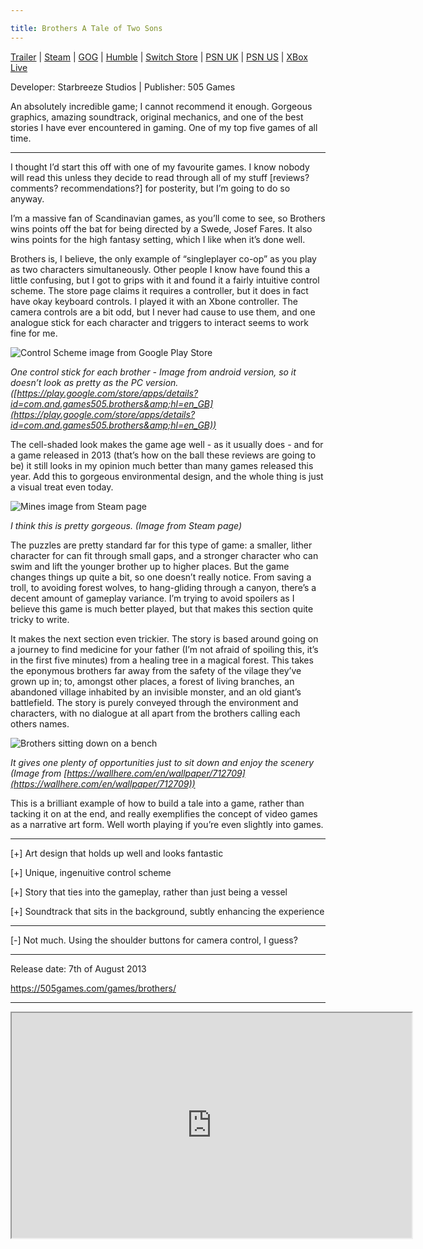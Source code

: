 ```yaml
---

title: Brothers A Tale of Two Sons
---
```


[Trailer](https://youtu.be/liftFqr4mbc)  \|  [Steam](https://store.steampowered.com/app/225080/Brothers__A_Tale_of_Two_Sons/)  \|  [GOG](https://www.gog.com/game/brothers_a_tale_of_two_sons)  \| [Humble](https://www.humblebundle.com/store/brothers-a-tale-of-two-sons) \|  [Switch Store](https://www.nintendo.com/games/detail/brothers-a-tale-of-two-sons-switch/)  \|  [PSN UK](https://store.playstation.com/en-gb/product/EP4040-CUSA02305_00-BROTHERSLICENSE4)  \|  [PSN US](https://store.playstation.com/en-us/product/UP4040-NPUB30989_00-BROTHERSLICENSE0)  \|  [XBox Live](https://www.microsoft.com/en-gb/p/brothers-a-tale-of-two-sons/c4q29cmj31nx?activetab=pivot:overviewtab)

Developer: Starbreeze Studios  \|  Publisher: 505 Games

An absolutely incredible game; I cannot recommend it enough. Gorgeous graphics, amazing soundtrack, original mechanics, and one of the best stories I have ever encountered in gaming. One of my top five games of all time.

* * *

I thought I’d start this off with one of my favourite games. I know nobody will read this unless they decide to read through all of my stuff [reviews? comments? recommendations?] for posterity, but I’m going to do so anyway.

I’m a massive fan of Scandinavian games, as you’ll come to see, so Brothers wins points off the bat for being directed by a Swede, Josef Fares. It also wins points for the high fantasy setting, which I like when it’s done well.

Brothers is, I believe, the only example of “singleplayer co-op” as you play as two characters simultaneously. Other people I know have found this a little confusing, but I got to grips with it and found it a fairly intuitive control scheme. The store page claims it requires a controller, but it does in fact have okay keyboard controls. I played it with an Xbone controller. The camera controls are a bit odd, but I never had cause to use them, and one analogue stick for each character and triggers to interact seems to work fine for me.

![Control Scheme image from Google Play Store](https://66.media.tumblr.com/dcbb9ada94d2e6b657cf7228aa7f9272/dec4d47fd261ace9-8a/s540x810/d4d8cd195da3cb909e980c09f4458458d3701a28.png "One control stick for each brother - Image from android version, so it doesn")

_One control stick for each brother - Image from android version, so it doesn’t look as pretty as the PC version. ([https://play.google.com/store/apps/details?id=com.and.games505.brothers&amp;hl=en_GB](https://play.google.com/store/apps/details?id=com.and.games505.brothers&amp;hl=en_GB))_

The cell-shaded look makes the game age well - as it usually does - and for a game released in 2013 (that’s how on the ball these reviews are going to be) it still looks in my opinion much better than many games released this year. Add this to gorgeous environmental design, and the whole thing is just a visual treat even today.

![Mines image from Steam page](https://66.media.tumblr.com/a3bdae76f376c1270fba224d37ae0935/dec4d47fd261ace9-ca/s540x810/7be5575ffe478444c31a47a7c682e831555a4b34.png "I think this is pretty gorgeous. (Image from Steam page)")

_I think this is pretty gorgeous. (Image from Steam page)_

The puzzles are pretty standard far for this type of game: a smaller, lither character for can fit through small gaps, and a stronger character who can swim and lift the younger brother up to higher places. But the game changes things up quite a bit, so one doesn’t really notice. From saving a troll, to avoiding forest wolves, to hang-gliding through a canyon, there’s a decent amount of gameplay variance. I’m trying to avoid spoilers as I believe this game is much better played, but that makes this section quite tricky to write.

It makes the next section even trickier. The story is based around going on a journey to find medicine for your father (I’m not afraid of spoiling this, it’s in the first five minutes) from a healing tree in a magical forest. This takes the eponymous brothers far away from the safety of the vilage they’ve grown up in; to, amongst other places, a forest of living branches, an abandoned village inhabited by an invisible monster, and an old giant’s battlefield. The story is purely conveyed through the environment and characters, with no dialogue at all apart from the brothers calling each others names.

![Brothers sitting down on a bench](https://66.media.tumblr.com/7ad5c38b11a2bf584d08f70866b80f56/dec4d47fd261ace9-af/s540x810/b72ef2192feda09a7d09d8b0baf78aa9010ebad5.png "It gives one plenty of opportunities just to sit down and enjoy the scenery (Image from https://wallhere.com/en/wallpaper/712709)")

_It gives one plenty of opportunities just to sit down and enjoy the scenery (Image from [https://wallhere.com/en/wallpaper/712709](https://wallhere.com/en/wallpaper/712709))_

This is a brilliant example of how to build a tale into a game, rather than tacking it on at the end, and really exemplifies the concept of video games as a narrative art form. Well worth playing if you’re even slightly into games.

* * *

[+] Art design that holds up well and looks fantastic

[+] Unique, ingenuitive control scheme

[+] Story that ties into the gameplay, rather than just being a vessel

[+] Soundtrack that sits in the background, subtly enhancing the experience

* * *

[-] Not much. Using the shoulder buttons for camera control, I guess?

* * *

Release date: 7th of August 2013

https://505games.com/games/brothers/

* * *
<iframe width="640" height="360" src="https://www.youtube.com/embed/liftFqr4mbc" frameborder="1" allowfullscreen="allowfullscreen"></iframe>
